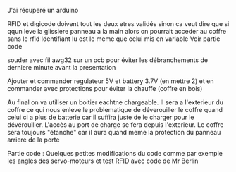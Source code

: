 J'ai récuperé un arduino

RFID et digicode doivent tout les deux etres validés sinon ca veut dire que si qqun leve la glissiere panneau a la main alors on pourrait acceder au coffre sans le rfid
Identifiant lu est le meme que celui mis en variable
Voir partie code

souder avec fil awg32 sur un pcb pour éviter les débranchements de derniere minute avant la presentation

Ajouter et commander regulateur 5V et battery 3.7V (en mettre 2) et en commander avec protections pour éviter la chauffe (coffre en bois)

Au final on va utiliser un boitier eachtne chargeable. Il sera a l'exterieur du coffre ce qui nous enleve le problematique de déverouiller le coffre quand celui ci a plus de batterie car il suffira juste de le charger pour le dévérouiller. L'accès au port de charge se fera depuis l'exterieur. Le coffre sera toujours "étanche" car il aura quand meme la protection du panneau arriere de la porte

Partie code :
Quelques petites modifications du code comme par exemple les angles des servo-moteurs et test RFID avec code de Mr Berlin
